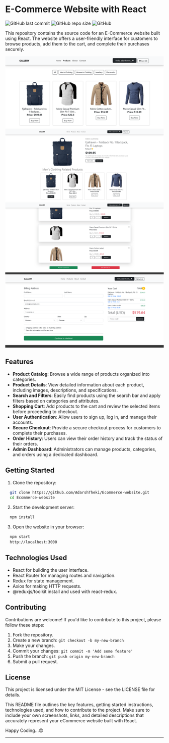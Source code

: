 # E-Commerce Website with React

![GitHub last commit](https://img.shields.io/github/last-commit/AdarshTheki/Ecommerce-website)
![GitHub repo size](https://img.shields.io/github/repo-size/AdarshTheki/Ecommerce-website)
![GitHub](https://img.shields.io/github/license/AdarshTheki/Ecommerce-website)

This repository contains the source code for an E-Commerce website built using React. The website offers a user-friendly interface for customers to browse products, add them to the cart, and complete their purchases securely.

![Screenshot1](./src/assets/Screenshot1.png)
![Screenshot2](./src/assets/Screenshot2.png)
![Screenshot3](./src/assets/Screenshot3.png)
![Screenshot4](./src/assets/Screenshot4.png)

## Features

- **Product Catalog**: Browse a wide range of products organized into categories.
- **Product Details**: View detailed information about each product, including images, descriptions, and specifications.
- **Search and Filters**: Easily find products using the search bar and apply filters based on categories and attributes.
- **Shopping Cart**: Add products to the cart and review the selected items before proceeding to checkout.
- **User Authentication**: Allow users to sign up, log in, and manage their accounts.
- **Secure Checkout**: Provide a secure checkout process for customers to complete their purchases.
- **Order History**: Users can view their order history and track the status of their orders.
- **Admin Dashboard**: Administrators can manage products, categories, and orders using a dedicated dashboard.

## Getting Started

1. Clone the repository:

```sh
  git clone https://github.com/AdarshTheki/Ecommerce-website.git
  cd Ecommerce-website
```

2. Start the development server:

```sh
  npm install
```

3. Open the website in your browser:

```sh
  npm start
  http://localhost:3000
```

## Technologies Used

- React for building the user interface.
- React Router for managing routes and navigation.
- Redux for state management.
- Axios for making HTTP requests.
- @reduxjs/toolkit install and used with react-redux.

## Contributing

Contributions are welcome! If you'd like to contribute to this project, please follow these steps:

1. Fork the repository.
2. Create a new branch: `git checkout -b my-new-branch`
3. Make your changes.
4. Commit your changes: `git commit -m 'Add some feature'`
5. Push the branch: `git push origin my-new-branch`
6. Submit a pull request.

## License

This project is licensed under the MIT License - see the LICENSE file for details.

This README file outlines the key features, getting started instructions, technologies used, and how to contribute to the project. Make sure to include your own screenshots, links, and detailed descriptions that accurately represent your eCommerce website built with React.

Happy Coding...😍

---
